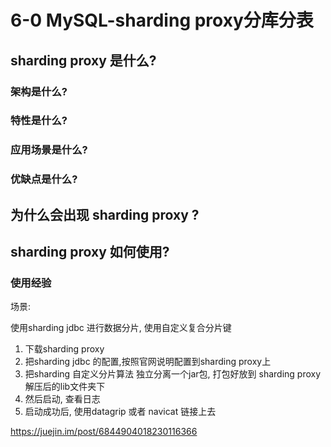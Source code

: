 # 6-0 MySQL-sharding proxy分库分表



## sharding proxy 是什么? 

### 架构是什么? 



### 特性是什么? 



### 应用场景是什么? 



### 优缺点是什么? 



## 为什么会出现 sharding proxy ? 





## sharding proxy 如何使用? 



### 使用经验

场景: 

使用sharding jdbc 进行数据分片, 使用自定义复合分片键



1. 下载sharding proxy
2. 把sharding jdbc 的配置,按照官网说明配置到sharding proxy上
3. 把sharding 自定义分片算法 独立分离一个jar包, 打包好放到 sharding proxy 解压后的lib文件夹下
4. 然后启动, 查看日志
5. 启动成功后, 使用datagrip 或者 navicat 链接上去





https://juejin.im/post/6844904018230116366

